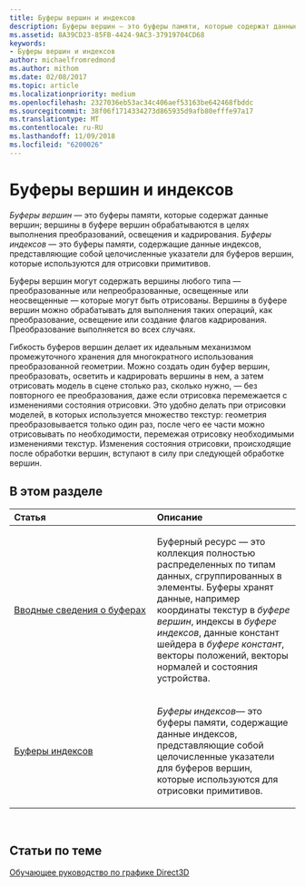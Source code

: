 ```yaml
---
title: Буферы вершин и индексов
description: Буферы вершин — это буферы памяти, которые содержат данные вершин; вершины в буфере вершин обрабатываются в целях выполнения преобразований, освещения и кадрирования.
ms.assetid: 8A39CD23-85FB-4424-9AC3-37919704CD68
keywords:
- Буферы вершин и индексов
author: michaelfromredmond
ms.author: mithom
ms.date: 02/08/2017
ms.topic: article
ms.localizationpriority: medium
ms.openlocfilehash: 2327036eb53ac34c406aef53163be642468fbddc
ms.sourcegitcommit: 38f06f1714334273d865935d9afb80efffe97a17
ms.translationtype: MT
ms.contentlocale: ru-RU
ms.lasthandoff: 11/09/2018
ms.locfileid: "6200026"
---
```

# <a name="vertex-and-index-buffers"></a>Буферы вершин и индексов


*Буферы вершин* — это буферы памяти, которые содержат данные вершин; вершины в буфере вершин обрабатываются в целях выполнения преобразований, освещения и кадрирования. *Буферы индексов* — это буферы памяти, содержащие данные индексов, представляющие собой целочисленные указатели для буферов вершин, которые используются для отрисовки примитивов.

Буферы вершин могут содержать вершины любого типа — преобразованные или непреобразованные, освещенные или неосвещенные — которые могут быть отрисованы. Вершины в буфере вершин можно обрабатывать для выполнения таких операций, как преобразование, освещение или создание флагов кадрирования. Преобразование выполняется во всех случаях.

Гибкость буферов вершин делает их идеальным механизмом промежуточного хранения для многократного использования преобразованной геометрии. Можно создать один буфер вершин, преобразовать, осветить и кадрировать вершины в нем, а затем отрисовать модель в сцене столько раз, сколько нужно, — без повторного ее преобразования, даже если отрисовка перемежается с изменениями состояния отрисовки. Это удобно делать при отрисовки моделей, в которых используется множество текстур: геометрия преобразовывается только один раз, после чего ее части можно отрисовывать по необходимости, перемежая отрисовку необходимыми изменениями текстур. Изменения состояния отрисовки, происходящие после обработки вершин, вступают в силу при следующей обработке вершин.

## <a name="span-idin-this-sectionspanin-this-section"></a><span id="in-this-section"></span>В этом разделе


<table>
<colgroup>
<col width="50%" />
<col width="50%" />
</colgroup>
<thead>
<tr class="header">
<th align="left">Статья</th>
<th align="left">Описание</th>
</tr>
</thead>
<tbody>
<tr class="odd">
<td align="left"><p><a href="introduction-to-buffers.md">Вводные сведения о буферах</a></p></td>
<td align="left"><p>Буферный ресурс — это коллекция полностью распределенных по типам данных, сгруппированных в элементы. Буферы хранят данные, например координаты текстур в <em>буфере вершин</em>, индексы в <em>буфере индексов</em>, данные констант шейдера в <em>буфере констант</em>, векторы положений, векторы нормалей и состояния устройства.</p></td>
</tr>
<tr class="even">
<td align="left"><p><a href="index-buffers.md">Буферы индексов</a></p></td>
<td align="left"><p><em>Буферы индексов</em>— это буферы памяти, содержащие данные индексов, представляющие собой целочисленные указатели для буферов вершин, которые используются для отрисовки примитивов.</p></td>
</tr>
</tbody>
</table>

 

## <a name="span-idrelated-topicsspanrelated-topics"></a><span id="related-topics"></span>Статьи по теме


[Обучающее руководство по графике Direct3D](index.md)

 

 




